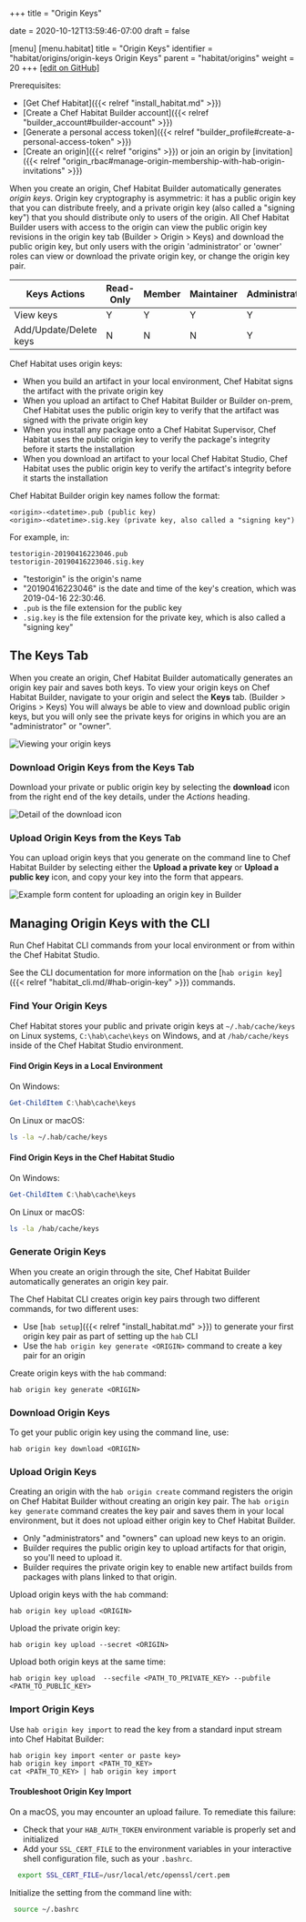 +++
title = "Origin Keys"

date = 2020-10-12T13:59:46-07:00
draft = false

[menu]
  [menu.habitat]
    title = "Origin Keys"
    identifier = "habitat/origins/origin-keys Origin Keys"
    parent = "habitat/origins"
    weight = 20
+++
[\[edit on GitHub\]](https://github.com/habitat-sh/habitat/blob/master/components/docs-chef-io/content/habitat/origin_keys.md)

Prerequisites:

- [Get Chef Habitat]({{< relref "install_habitat.md" >}})
- [Create a Chef Habitat Builder account]({{< relref "builder_account#builder-account" >}})
- [Generate a personal access token]({{< relref "builder_profile#create-a-personal-access-token" >}})
- [Create an origin]({{< relref "origins" >}}) or join an origin by [invitation]({{< relref "origin_rbac#manage-origin-membership-with-hab-origin-invitations" >}})

When you create an origin, Chef Habitat Builder automatically generates _origin keys_.
Origin key cryptography is asymmetric: it has a public origin key that you can distribute freely, and a private origin key (also called a "signing key") that you should distribute only to users of the origin.
All Chef Habitat Builder users with access to the origin can view the public origin key revisions in the origin key tab (Builder > Origin > Keys) and download the public origin key, but only users with the origin 'administrator' or 'owner' roles can view or download the private origin key, or change the origin key pair.

| Keys Actions | Read-Only | Member | Maintainer | Administrator | Owner |
|---------|-------|-------|-------|-------|-------|
| View keys | Y | Y | Y | Y | Y |
| Add/Update/Delete keys | N | N | N | Y | Y |

Chef Habitat uses origin keys:

- When you build an artifact in your local environment, Chef Habitat signs the artifact with the private origin key
- When you upload an artifact to Chef Habitat Builder or Builder on-prem, Chef Habitat uses the public origin key to verify that the artifact was signed with the private origin key
- When you install any package onto a Chef Habitat Supervisor, Chef Habitat uses the public origin key to verify the package's integrity before it starts the installation
- When you download an artifact to your local Chef Habitat Studio, Chef Habitat uses the public origin key to verify the artifact's integrity before it starts the installation

Chef Habitat Builder origin key names follow the format:

```hab
<origin>-<datetime>.pub (public key)
<origin>-<datetime>.sig.key (private key, also called a "signing key")
```

For example, in:

```hab
testorigin-20190416223046.pub
testorigin-20190416223046.sig.key
```

- "testorigin" is the origin's name
- "20190416223046" is the date and time of the key's creation, which was 2019-04-16 22:30:46.
- `.pub` is the file extension for the public key
- `.sig.key` is the file extension for the private key, which is also called a "signing key"

## The Keys Tab

When you create an origin, Chef Habitat Builder automatically generates an origin key pair and saves both keys. To view your origin keys on Chef Habitat Builder, navigate to your origin and select the **Keys** tab. (Builder > Origins > Keys) You will always be able to view and download public origin keys, but you will only see the private keys for origins in which you are an "administrator" or "owner".

![Viewing your origin keys](/images/habitat/origin-keys.png)

### Download Origin Keys from the Keys Tab

Download your private or public origin key by selecting the **download** icon from the right end of the key details, under the _Actions_ heading.

![Detail of the download icon](/images/habitat/origin-key-download.png)

### Upload Origin Keys from the Keys Tab

You can upload origin keys that you generate on the command line to Chef Habitat Builder by selecting either the **Upload a private key** or **Upload a public key** icon, and copy your key into the form that appears.

![Example form content for uploading an origin key in Builder](/images/habitat/builder-key-upload.png)

## Managing Origin Keys with the CLI

Run Chef Habitat CLI commands from your local environment or from within the Chef Habitat Studio.

See the CLI documentation for more information on the [`hab origin key`]({{< relref "habitat_cli.md/#hab-origin-key" >}}) commands.

### Find Your Origin Keys

Chef Habitat stores your public and private origin keys at `~/.hab/cache/keys` on Linux systems, `C:\hab\cache\keys` on Windows, and at `/hab/cache/keys` inside of the Chef Habitat Studio environment.

#### Find Origin Keys in a Local Environment

On Windows:

```PowerShell
Get-ChildItem C:\hab\cache\keys
```

On Linux or macOS:

```bash
ls -la ~/.hab/cache/keys
```

#### Find Origin Keys in the Chef Habitat Studio

On Windows:

```powershell
Get-ChildItem C:\hab\cache\keys
```

On Linux or macOS:

```bash
ls -la /hab/cache/keys
```

### Generate Origin Keys

When you create an origin through the site, Chef Habitat Builder automatically generates an origin key pair.

The Chef Habitat CLI creates origin key pairs through two different commands, for two different uses:

- Use [`hab setup`]({{< relref "install_habitat.md" >}}) to generate your first origin key pair as part of setting up the `hab` CLI
- Use the `hab origin key generate <ORIGIN>` command to create a key pair for an origin

Create origin keys with the `hab` command:

```hab
hab origin key generate <ORIGIN>
```

### Download Origin Keys

To get your public origin key using the command line, use:

```hab
hab origin key download <ORIGIN>
```

### Upload Origin Keys

Creating an origin with the `hab origin create` command registers the origin on Chef Habitat Builder without creating an origin key pair. The `hab origin key generate` command creates the key pair and saves them in your local environment, but it does not upload either origin key to Chef Habitat Builder.

- Only "administrators" and "owners" can upload new keys to an origin.
- Builder requires the public origin key to upload artifacts for that origin, so you'll need to upload it.
- Builder requires the private origin key to enable new artifact builds from packages with plans linked to that origin.

Upload origin keys with the `hab` command:

```hab
hab origin key upload <ORIGIN>
```

Upload the private origin key:

```hab
hab origin key upload --secret <ORIGIN>
```

Upload both origin keys at the same time:

```hab
hab origin key upload  --secfile <PATH_TO_PRIVATE_KEY> --pubfile <PATH_TO_PUBLIC_KEY>
```

### Import Origin Keys

Use `hab origin key import` to read the key from a standard input stream into Chef Habitat Builder:

```hab
hab origin key import <enter or paste key>
hab origin key import <PATH_TO_KEY>
cat <PATH_TO_KEY> | hab origin key import
```

#### Troubleshoot Origin Key Import

On a macOS, you may encounter an upload failure.
To remediate this failure:

- Check that your `HAB_AUTH_TOKEN` environment variable is properly set and initialized
- Add your `SSL_CERT_FILE` to the environment variables in your interactive shell configuration file, such as your `.bashrc`.

```bash
  export SSL_CERT_FILE=/usr/local/etc/openssl/cert.pem
```

Initialize the setting from the command line with:

```bash
 source ~/.bashrc
```
